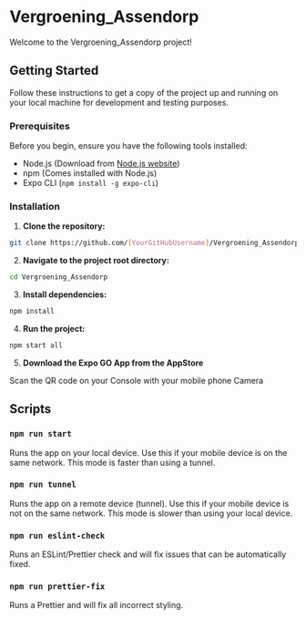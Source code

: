 # Vergroening_Assendorp

Welcome to the Vergroening_Assendorp project!

## Getting Started

Follow these instructions to get a copy of the project up and running on your local machine for development and testing purposes.

### Prerequisites

Before you begin, ensure you have the following tools installed:

- Node.js (Download from [Node.js website](https://nodejs.org/))
- npm (Comes installed with Node.js)
- Expo CLI (`npm install -g expo-cli`)

### Installation

1. **Clone the repository:**

```bash
git clone https://github.com/[YourGitHubUsername]/Vergroening_Assendorp.git
```

2. **Navigate to the project root directory:**

```bash
cd Vergroening_Assendorp
```

3. **Install dependencies:**

```bash
npm install

```

4. **Run the project:**

```bash
npm start all

```

5. **Download the Expo GO App from the AppStore**

Scan the QR code on your Console with your mobile phone Camera


## Scripts

### `npm run start`

Runs the app on your local device.
Use this if your mobile device is on the same network.
This mode is faster than using a tunnel.

### `npm run tunnel`

Runs the app on a remote device (tunnel).
Use this if your mobile device is not on the same network.
This mode is slower than using your local device.

### `npm run eslint-check`

Runs an ESLint/Prettier check and will fix issues that can be automatically fixed.

### `npm run prettier-fix`

Runs a Prettier and will fix all incorrect styling.
